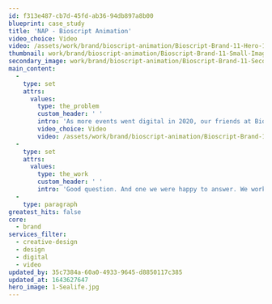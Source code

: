 ```yaml
---
id: f313e487-cb7d-45fd-ab36-94db897a8b00
blueprint: case_study
title: 'NAP - Bioscript Animation'
video_choice: Video
video: /assets/work/brand/bioscript-animation/Bioscript-Brand-11-Hero-1360x768.mp4
thumbnail: work/brand/bioscript-animation/Bioscript-Brand-11-Small-Image-740x416.25.jpg
secondary_image: work/brand/bioscript-animation/Bioscript-Brand-11-Secondary-Image-896x597.jpg
main_content:
  -
    type: set
    attrs:
      values:
        type: the_problem
        custom_header: ' '
        intro: 'As more events went digital in 2020, our friends at Bioscript needed to up their digital conference game. That’s why they came to us ahead of a prestigious medical publications event where they were exhibiting. “How” they asked us, “can we tell our story when we’ll only get a few seconds to tell it?”'
        video_choice: Video
        video: /assets/work/brand/bioscript-animation/Bioscript-Brand-11-Large-927x522.mp4
  -
    type: set
    attrs:
      values:
        type: the_work
        custom_header: ' '
        intro: 'Good question. And one we were happy to answer. We worked with the Bioscript team to whittle their points downs so they were sharper than sharp. And then, we developed supporting visuals that reflected what was being said in the words. Maybe it wasn''t the same as being there in person. But we made sure Bioscript got their message across in a simple and clear way.'
  -
    type: paragraph
greatest_hits: false
core:
  - brand
services_filter:
  - creative-design
  - design
  - digital
  - video
updated_by: 35c7384a-60a0-4933-9645-d8850117c385
updated_at: 1643627647
hero_image: 1-Sealife.jpg
---
```

